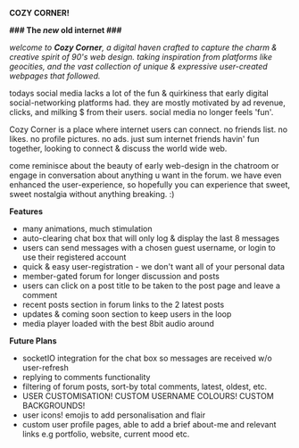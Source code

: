 **COZY CORNER!**

__### The _new_ old internet ###__

_welcome to __Cozy Corner__, a digital haven crafted to capture the charm & creative spirit of 90's web design. taking inspiration from platforms like geocities, and the vast collection of unique & expressive user-created webpages that followed._

todays social media lacks a lot of the fun & quirkiness that early digital social-networking platforms had. they are mostly motivated by ad revenue, clicks, and milking $ from their users. social media no longer feels 'fun'.  
  
Cozy Corner is a place where internet users can connect. no friends list. no likes. no profile pictures. no ads. just sum internet friends havin' fun together, looking to connect & discuss the world wide web.  
  
come reminisce about the beauty of early web-design in the chatroom or engage in conversation about anything u want in the forum. we have even enhanced the user-experience, so hopefully you can experience that sweet, sweet nostalgia without anything breaking. :)

__Features__
- many animations, much stimulation
- auto-clearing chat box that will only log & display the last 8 messages 
- users can send messages with a chosen guest username, or login to use their registered account
- quick & easy user-registration - we don't want all of your personal data
- member-gated forum for longer discussion and posts
- users can click on a post title to be taken to the post page and leave a comment 
- recent posts section in forum links to the 2 latest posts
- updates & coming soon section to keep users in the loop
- media player loaded with the best 8bit audio around

__Future Plans__
- socketIO integration for the chat box so messages are received w/o user-refresh
- replying to comments functionality
- filtering of forum posts, sort-by total comments, latest, oldest, etc.
- USER CUSTOMISATION! CUSTOM USERNAME COLOURS! CUSTOM  BACKGROUNDS!
- user icons! emojis to add personalisation and flair
- custom user profile pages, able to add a brief about-me and relevant links e.g portfolio, website, current mood etc.